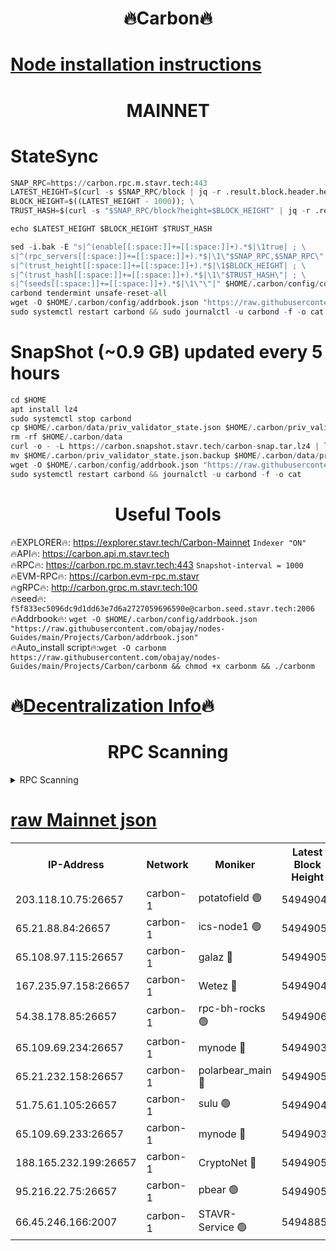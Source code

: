 <h1 align="center"> 🔥Carbon🔥</h1>

[Node installation instructions](https://github.com/obajay/nodes-Guides/tree/main/Projects/Carbon)
=
<h1 align="center"> MAINNET</h1>

# StateSync
```python
SNAP_RPC=https://carbon.rpc.m.stavr.tech:443
LATEST_HEIGHT=$(curl -s $SNAP_RPC/block | jq -r .result.block.header.height); \
BLOCK_HEIGHT=$((LATEST_HEIGHT - 1000)); \
TRUST_HASH=$(curl -s "$SNAP_RPC/block?height=$BLOCK_HEIGHT" | jq -r .result.block_id.hash)

echo $LATEST_HEIGHT $BLOCK_HEIGHT $TRUST_HASH

sed -i.bak -E "s|^(enable[[:space:]]+=[[:space:]]+).*$|\1true| ; \
s|^(rpc_servers[[:space:]]+=[[:space:]]+).*$|\1\"$SNAP_RPC,$SNAP_RPC\"| ; \
s|^(trust_height[[:space:]]+=[[:space:]]+).*$|\1$BLOCK_HEIGHT| ; \
s|^(trust_hash[[:space:]]+=[[:space:]]+).*$|\1\"$TRUST_HASH\"| ; \
s|^(seeds[[:space:]]+=[[:space:]]+).*$|\1\"\"|" $HOME/.carbon/config/config.toml
carbond tendermint unsafe-reset-all
wget -O $HOME/.carbon/config/addrbook.json "https://raw.githubusercontent.com/obajay/nodes-Guides/main/Projects/Carbon/addrbook.json"
sudo systemctl restart carbond && sudo journalctl -u carbond -f -o cat
```
# SnapShot (~0.9 GB) updated every 5 hours
```python
cd $HOME
apt install lz4
sudo systemctl stop carbond
cp $HOME/.carbon/data/priv_validator_state.json $HOME/.carbon/priv_validator_state.json.backup
rm -rf $HOME/.carbon/data
curl -o - -L https://carbon.snapshot.stavr.tech/carbon-snap.tar.lz4 | lz4 -c -d - | tar -x -C $HOME/.carbon --strip-components 2
mv $HOME/.carbon/priv_validator_state.json.backup $HOME/.carbon/data/priv_validator_state.json
wget -O $HOME/.carbon/config/addrbook.json "https://raw.githubusercontent.com/obajay/nodes-Guides/main/Projects/Carbon/addrbook.json"
sudo systemctl restart carbond && journalctl -u carbond -f -o cat
```

 <h1 align="center"> Useful Tools</h1>

🔥EXPLORER🔥:     https://explorer.stavr.tech/Carbon-Mainnet        `Indexer "ON"` \
🔥API🔥:          https://carbon.api.m.stavr.tech \
🔥RPC🔥:          https://carbon.rpc.m.stavr.tech:443              `Snapshot-interval = 1000` \
🔥EVM-RPC🔥:      https://carbon.evm-rpc.m.stavr \
🔥gRPC🔥:         http://carbon.grpc.m.stavr.tech:100 \
🔥seed🔥:      `f5f833ec5096dc9d1dd63e7d6a2727059696590e@carbon.seed.stavr.tech:2006` \
🔥Addrbook🔥:  `wget -O $HOME/.carbon/config/addrbook.json "https://raw.githubusercontent.com/obajay/nodes-Guides/main/Projects/Carbon/addrbook.json"` \
🔥Auto_install script🔥:`wget -O carbonm https://raw.githubusercontent.com/obajay/nodes-Guides/main/Projects/Carbon/carbonm && chmod +x carbonm && ./carbonm`

🔥[Decentralization Info](https://github.com/obajay/StateSync-snapshots/tree/main/Projects/Carbon/Decentralization)🔥
=
<h1 align="center"> RPC Scanning</h1>

<details>
<summary>RPC Scanning</summary>

<h2 align="center"> We scan nodes in real time every 4 hours. And we provide the final result of RPC endpoints.
We cannot influence the operation of these nodes in any way. </h2>


```python
If Voting Power is higher than 0 --> then the Node is a validator of the network and may be subject to attack and be a potential threat to the chain.
```
```python
We marked such validators with a red symbol
```

</details>

[raw Mainnet json](https://rpc-check.carbonm.stavr.tech/carbonm/rpc-carbonm-result.json)
=


<table><tr><th>IP-Address</th><th>Network</th><th>Moniker</th><th>Latest Block Height</th><th>Earliest Block Height</th><th>Catching Up</th><th>Tx Index</th><th>Voting Power</th><th>Scan Time</th></tr><tr><td>203.118.10.75:26657</td><td>carbon-1</td><td>potatofield 🟢</td><td>54949043</td><td>21164241</td><td>False</td><td>on</td><td>0</td><td>2024-03-16T12:07:35.183450606UTC</td></tr><tr><td>65.21.88.84:26657</td><td>carbon-1</td><td>ics-node1 🟢</td><td>54949052</td><td>21164241</td><td>False</td><td>off</td><td>0</td><td>2024-03-16T12:07:59.343423099UTC</td></tr><tr><td>65.108.97.115:26657</td><td>carbon-1</td><td>galaz 🔴</td><td>54949057</td><td>47374001</td><td>False</td><td>on</td><td>10572701646</td><td>2024-03-16T12:08:07.789506368UTC</td></tr><tr><td>167.235.97.158:26657</td><td>carbon-1</td><td>Wetez 🔴</td><td>54949045</td><td>48067570</td><td>False</td><td>on</td><td>1374097729</td><td>2024-03-16T12:07:41.539668736UTC</td></tr><tr><td>54.38.178.85:26657</td><td>carbon-1</td><td>rpc-bh-rocks 🟢</td><td>54949062</td><td>53130001</td><td>False</td><td>on</td><td>0</td><td>2024-03-16T12:08:20.854546280UTC</td></tr><tr><td>65.109.69.234:26657</td><td>carbon-1</td><td>mynode 🔴</td><td>54949037</td><td>53160001</td><td>False</td><td>off</td><td>12067952887</td><td>2024-03-16T12:07:22.057615971UTC</td></tr><tr><td>65.21.232.158:26657</td><td>carbon-1</td><td>polarbear_main 🔴</td><td>54949058</td><td>54286001</td><td>False</td><td>on</td><td>10532499497</td><td>2024-03-16T12:08:14.480417498UTC</td></tr><tr><td>51.75.61.105:26657</td><td>carbon-1</td><td>sulu 🟢</td><td>54949049</td><td>54542001</td><td>False</td><td>off</td><td>0</td><td>2024-03-16T12:07:50.525194086UTC</td></tr><tr><td>65.109.69.233:26657</td><td>carbon-1</td><td>mynode 🔴</td><td>54949037</td><td>54660001</td><td>False</td><td>off</td><td>8138603782</td><td>2024-03-16T12:07:21.745298292UTC</td></tr><tr><td>188.165.232.199:26657</td><td>carbon-1</td><td>CryptoNet 🔴</td><td>54949058</td><td>54710001</td><td>False</td><td>off</td><td>3508306471</td><td>2024-03-16T12:08:14.166973913UTC</td></tr><tr><td>95.216.22.75:26657</td><td>carbon-1</td><td>pbear 🟢</td><td>54949050</td><td>54930001</td><td>False</td><td>on</td><td>0</td><td>2024-03-16T12:07:54.908046804UTC</td></tr><tr><td>66.45.246.166:2007</td><td>carbon-1</td><td>STAVR-Service 🟢</td><td>54948859</td><td>54940001</td><td>False</td><td>on</td><td>0</td><td>2024-03-16T12:07:50.224083344UTC</td></tr></table>
